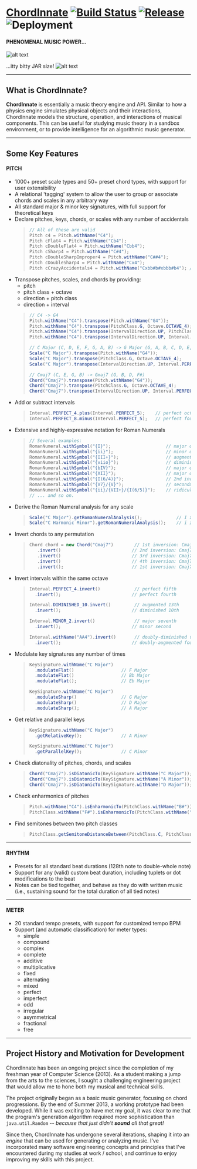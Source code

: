 # [ChordInnate](https://chordinnate.herokuapp.com) [![Build Status](https://travis-ci.org/jdchampion/ChordInnate.svg?branch=master)](https://travis-ci.org/jdchampion/ChordInnate) [![Release](https://jitpack.io/v/jdchampion/ChordInnate.svg)](https://jitpack.io/#jdchampion/ChordInnate) ![Deployment](http://heroku-badge.herokuapp.com/?app=chordinnate)


#### PHENOMENAL MUSIC POWER...
![alt text][1]

[1]: https://vignette.wikia.nocookie.net/disney-fan-fiction/images/1/18/Aladdin-disneyscreencaps.com-5096.jpg/revision/latest?cb=20130806160611 "PHENOMENAL MUSIC POWER"

...itty bitty JAR size!
![alt text][2]

[2]: https://memegenerator.net/img/images/12041137/genie-itty-bitty-living-space.jpg "itty bitty JAR size"

---
## What is ChordInnate?
**ChordInnate** is essentially a music theory engine and API. Similar to how a physics engine simulates physical objects and their interactions, ChordInnate models the structure, operation, and interactions of musical components. This can be useful for studying music theory in a sandbox environment, or to provide intelligence for an algorithmic music generator.

---
## Some Key Features
#### PITCH
  - 1000+ preset scale types and 50+ preset chord types, with support for user extensibility
  - A relational 'tagging' system to allow the user to group or associate chords and scales in any arbitrary way
  - All standard major & minor key signatures, with full support for theoretical keys
  - Declare pitches, keys, chords, or scales with any number of accidentals
    >```java
    >// All of these are valid
    >Pitch c4 = Pitch.withName("C4");
    >Pitch cFlat4 = Pitch.withName("Cb4");
    >Pitch cDoubleFlat4 = Pitch.withName("Cbb4");
    >Pitch cSharp4 = Pitch.withName("C#4");
    >Pitch cDoubleSharpImproper4 = Pitch.withName("C##4");
    >Pitch cDoubleSharp4 = Pitch.withName("Cx4");
    >Pitch cCrazyAccidentals4 = Pitch.withName("Cxbb#b#xbbb#b4"); //...seriously.
    >```
  - Transpose pitches, scales, and chords by providing:
    - pitch
    - pitch class + octave
    - direction + pitch class
    - direction + interval
    >```java
    >// C4 -> G4
    >Pitch.withName("C4").transpose(Pitch.withName("G4"));
    >Pitch.withName("C4").transpose(PitchClass.G, Octave.OCTAVE_4);
    >Pitch.withName("C4").transpose(IntervalDirection.UP, PitchClass.G);
    >Pitch.withName("C4").transpose(IntervalDirection.UP, Interval.PERFECT_5);
    >
    >// C Major (C, D, E, F, G, A, B) -> G Major (G, A, B, C, D, E, F#)
    >Scale("C Major").transpose(Pitch.withName("G4"));
    >Scale("C Major").transpose(PitchClass.G, Octave.OCTAVE_4);
    >Scale("C Major").transpose(IntervalDirection.UP, Interval.PERFECT_5);
    >
    >// Cmaj7 (C, E, G, B) -> Gmaj7 (G, B, D, F#)
    >Chord("Cmaj7").transpose(Pitch.withName("G4"));
    >Chord("Cmaj7").transpose(PitchClass.G, Octave.OCTAVE_4);
    >Chord("Cmaj7").transpose(IntervalDirection.UP, Interval.PERFECT_5);
    >```
  - Add or subtract intervals
    >```java
    >Interval.PERFECT_4.plus(Interval.PERFECT_5);    // perfect octave
    >Interval.PERFECT_8.minus(Interval.PERFECT_5);   // perfect fourth
    >```
  - Extensive and highly-expressive notation for Roman Numerals
    >```java
    >// Several examples:
    >RomanNumeral.withSymbol("{I}");                     // major degree 1
    >RomanNumeral.withSymbol("{ii}");                    // minor degree 2
    >RomanNumeral.withSymbol("{III+}");                  // augmented degree 3
    >RomanNumeral.withSymbol("{viio}");                  // diminished degree 7
    >RomanNumeral.withSymbol("{bIV}");                   // major of flat 4 degree
    >RomanNumeral.withSymbol("{XII}");                   // major degree 12
    >RomanNumeral.withSymbol("{I(6/4)}");                // 2nd inversion of major degree 1
    >RomanNumeral.withSymbol("{V7}/{V}");                // secondary dominant
    >RomanNumeral.withSymbol("{ii}/{VII+}/{I(6/5)}");    // ridiculous auxiliaries
    >// ... and so on.
    >```
  - Derive the Roman Numeral analysis for any scale
    >```java
    >Scale("C Major").getRomanNumeralAnalysis();             // I ii iii IV V vi vii˚
    >Scale("C Harmonic Minor").getRomanNumeralAnalysis();    // i ii˚ III+ iv V VI vii˚
    >```
  - Invert chords to any permutation
    >```java
    >Chord chord = new Chord("Cmaj7")        // 1st inversion: Cmaj7 (C, E, G, B)
    >    .invert()                           // 2nd inversion: Cmaj7/E (E, G, B, C)
    >    .invert()                           // 3rd inversion: Cmaj7/G (G, B, C, E)
    >    .invert()                           // 4th inversion: Cmaj7/B (B, C, E, G)
    >    .invert();                          // 1st inversion: Cmaj7 (C, E, G, B)
    >```
  - Invert intervals within the same octave
    >```java
    >Interval.PERFECT_4.invert()             // perfect fifth
    >   .invert();                           // perfect fourth
    >
    >Interval.DIMINISHED_10.invert()         // augmented 13th
    >   .invert();                           // diminished 10th
    >
    >Interval.MINOR_2.invert()               // major seventh
    >   .invert();                           // minor second
    >
    >Interval.withName("AA4").invert()       // doubly-diminished fifth
    >   .invert();                           // doubly-augmented fourth
    >```
  - Modulate key signatures any number of times
    >```java
    >KeySignature.withName("C Major")
    >   .modulateFlat()                  // F Major
    >   .modulateFlat()                  // Bb Major
    >   .modulateFlat();                 // Eb Major
    >
    >KeySignature.withName("C Major")
    >   .modulateSharp()                 // G Major
    >   .modulateSharp()                 // D Major
    >   .modulateSharp();                // A Major
    >```
  - Get relative and parallel keys
    >```java
    >KeySignature.withName("C Major")
    >   .getRelativeKey();               // A Minor
    >
    >KeySignature.withName("C Major")
    >   .getParallelKey();               // C Minor
    >```
  - Check diatonality of pitches, chords, and scales
    >```java
    >Chord("Cmaj7").isDiatonicTo(KeySignature.withName("C Major")); // true
    >Chord("Cmaj7").isDiatonicTo(KeySignature.withName("A Minor")); // true
    >Chord("Cmaj7").isDiatonicTo(KeySignature.withName("D Major")); // false
    >```
  - Check enharmonics of pitches
    >```java
    >Pitch.withName("C4").isEnharmonicTo(PitchClass.withName("B#"));         // true
    >PitchClass.withName("F#").isEnharmonicTo(PitchClass.withName("Gb"));    // true
    >```
  - Find semitones between two pitch classes
    >```java
    >PitchClass.getSemitoneDistanceBetween(PitchClass.C, PitchClass.D);      // 2
    >```

---

#### RHYTHM
  - Presets for all standard beat durations (128th note to double-whole note)
  - Support for any (valid) custom beat duration, including tuplets or dot modifications to the beat
  - Notes can be tied together, and behave as they do with written music (i.e., sustaining sound for the total duration of all tied notes)

---

#### METER
  - 20 standard tempo presets, with support for customized tempo BPM
  - Support (and automatic classification) for meter types:
      - simple
      - compound
      - complex
      - complete
      - additive
      - multiplicative
      - fixed
      - alternating
      - mixed
      - perfect
      - imperfect
      - odd
      - irregular
      - asymmetrical
      - fractional
      - free

---
## Project History and Motivation for Development
ChordInnate has been an ongoing project since the completion of my freshman year of Computer Science (2013). As a student making a jump from the arts to the sciences, I sought a challenging engineering project that would allow me to hone both my musical and technical skills.

The project originally began as a basic music generator, focusing on chord progressions. By the end of Summer 2013, a working prototype had been developed. While it was exciting to have met my goal, it was clear to me that the program's generation algorithm required more sophistication than `java.util.Random` -- *because that just didn't __sound__ all that great!* 

Since then, ChordInnate has undergone several iterations, shaping it into an *engine* that can be used for generating or analyzing music. I've incorporated many software engineering concepts and principles that I've encountered during my studies at work / school, and continue to enjoy improving my skills with this project.
